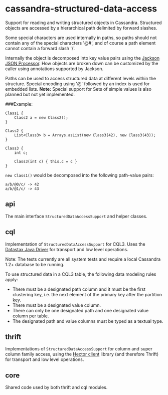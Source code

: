 cassandra-structured-data-access
================================

Support for reading and writing structured objects in Cassandra.
Structured objects are accessed by a hierarchical path delimited by forward slashes.

Some special characters are used internally in paths, so paths should not contain any of the special characters
'@#', and of course a path element cannot contain a forward slash '/'.

Internally the object is decomposed into key value pairs using the
[Jackson JSON Processor](http://wiki.fasterxml.com/JacksonHome). How objects are broken
down can be customized by the caller using annotations supported by Jackson.

Paths can be used to access structured data at different levels within the structure. Special encoding using '@' followed
by an index is used for embedded lists.
**Note:** Special support for Sets of simple values is also planned but not yet implemented.

###Example:

    Class1 {
        Class2 a = new Class2();
    }

    Class2 {
        List<Class3> b = Arrays.asList(new Class3(42), new Class3(43));
    }

    Class3 {
        int c;

        Class3(int c) { this.c = c }
    }

`new Class1()` would be decomposed into the following path-value pairs:

`a/b/@0/c/ -> 42`  
`a/b/@1/c/ -> 43`


api
---
The main interface `StructuredDataAccessSupport` and helper classes.

cql
---
Implementation of `StructuredDataAccessSupport` for CQL3. Uses the
[Datastax Java Driver](https://github.com/datastax/java-driver) for transport and low level operations.

Note: The tests currently are all system tests and require a local Cassandra 1.2+ database to be running.

To use structured data in a CQL3 table, the following data modeling rules apply:

* There must be a designated path column and it must be the first clustering key,
i.e. the next element of the primary key after the partition key.
* There must be a designated value column.
* There can only be one designated path and one designated value column per table.
* The designated path and value columns must be typed as a textual type.


thrift
------
Implementations of `StructuredDataAccessSupport` for column and super column family access, using the
[Hector client](https://github.com/hector-client/hector) library (and therefore Thrift) for transport and
low level operations.

core
----

Shared code used by both thrift and cql modules.
